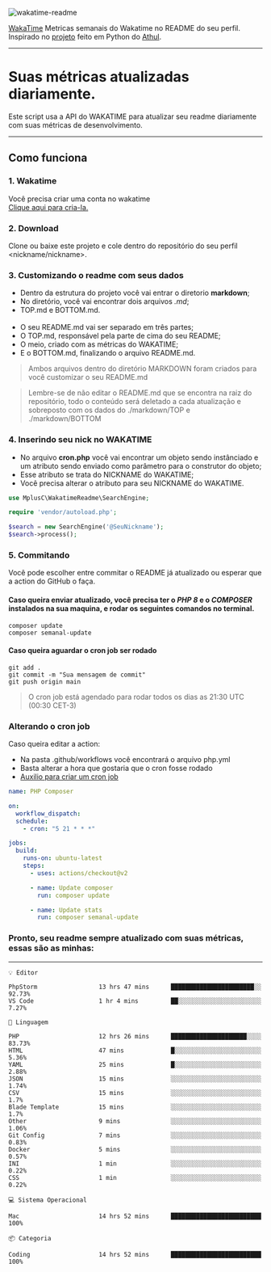 ![wakatime-readme](https://socialify.git.ci/bymatheus/wakatime-readme/image?description=1&descriptionEditable=M%C3%A9tricas%20semanais%20do%20Wakatime%20no%20seu%20README%20de%20perfil.&font=KoHo&forks=1&language=1&owner=1&pattern=Signal&stargazers=1&theme=Dark)

[WakaTime](https://wakatime.com) Metricas semanais do Wakatime no README do seu perfil. <br>
Inspirado no [projeto](https://github.com/athul/waka-readme) feito em Python do [Athul](https://github.com/athul).
___

# Suas métricas atualizadas diariamente.
Este script usa a API do WAKATIME para atualizar seu readme diariamente com suas métricas de desenvolvimento.

___

## Como funciona

### 1. Wakatime
Você precisa criar uma conta no wakatime <br>
[Clique aqui para cria-la.](https://wakatime.com) 

### 2. Download
Clone ou baixe este projeto e cole dentro do repositório do seu perfil <nickname/nickname>.

### 3. Customizando o readme com seus dados
- Dentro da estrutura do projeto você vai entrar o diretorio **markdown**;  
- No diretório, você vai encontrar dois arquivos *.md*;
- TOP.md e BOTTOM.md.
<br><br>
- O seu README.md vai ser separado em três partes; 
- O TOP.md, responsável pela parte de cima do seu README;
- O meio, criado com as métricas do WAKATIME;
- E o BOTTOM.md, finalizando o arquivo README.md.<br>

> Ambos arquivos dentro do diretório MARKDOWN foram criados para você customizar o seu README.md

> Lembre-se de não editar o README.md que se encontra na raiz do repositório, todo o conteúdo será deletado a cada atualização e sobreposto com os dados do ./markdown/TOP e ./markdown/BOTTOM

### 4. Inserindo seu nick no WAKATIME
- No arquivo **cron.php** você vai encontrar um objeto sendo instânciado e um atributo sendo enviado como parâmetro para o construtor do objeto;
- Esse atributo se trata do NICKNAME do WAKATIME;
- Você precisa alterar o atributo para seu NICKNAME do WAKATIME.

```php
use MplusC\WakatimeReadme\SearchEngine;

require 'vendor/autoload.php';

$search = new SearchEngine('@SeuNickname');
$search->process();
```

### 5. Commitando
Você pode escolher entre commitar o README já atualizado ou esperar que a action do GitHub o faça. <br>

#### Caso queira enviar atualizado, você precisa ter o *PHP 8* e o *COMPOSER* instalados na sua maquina, e rodar os seguintes comandos no terminal.
```composer
composer update
composer semanal-update 
```

#### Caso queira aguardar o cron job ser rodado 
```git 
git add .
git commit -m "Sua mensagem de commit"
git push origin main
```

>O cron job está agendado para rodar todos os dias as 21:30 UTC (00:30 CET-3) 

### Alterando o cron job
Caso queira editar a action:

- Na pasta .github/workflows você encontrará o arquivo php.yml
- Basta alterar a hora que gostaria que o cron fosse rodado
- [Auxilio para criar um cron job](https://crontab.guru)

```yml
name: PHP Composer

on:
  workflow_dispatch:
  schedule:
    - cron: "5 21 * * *"

jobs:
  build:
    runs-on: ubuntu-latest
    steps:
      - uses: actions/checkout@v2

      - name: Update composer
        run: composer update

      - name: Update stats
        run: composer semanal-update
```

### Pronto, seu readme sempre atualizado com suas métricas, essas são as minhas:

___
```text
💡 Editor

PhpStorm                 13 hrs 47 mins      ███████████████████████░░     92.73%
VS Code                  1 hr 4 mins         ██░░░░░░░░░░░░░░░░░░░░░░░      7.27%
```
```text
💬 Linguagem

PHP                      12 hrs 26 mins      █████████████████████░░░░     83.73%
HTML                     47 mins             █░░░░░░░░░░░░░░░░░░░░░░░░      5.36%
YAML                     25 mins             █░░░░░░░░░░░░░░░░░░░░░░░░      2.88%
JSON                     15 mins             ░░░░░░░░░░░░░░░░░░░░░░░░░      1.74%
CSV                      15 mins             ░░░░░░░░░░░░░░░░░░░░░░░░░       1.7%
Blade Template           15 mins             ░░░░░░░░░░░░░░░░░░░░░░░░░       1.7%
Other                    9 mins              ░░░░░░░░░░░░░░░░░░░░░░░░░      1.06%
Git Config               7 mins              ░░░░░░░░░░░░░░░░░░░░░░░░░      0.83%
Docker                   5 mins              ░░░░░░░░░░░░░░░░░░░░░░░░░      0.57%
INI                      1 min               ░░░░░░░░░░░░░░░░░░░░░░░░░      0.22%
CSS                      1 min               ░░░░░░░░░░░░░░░░░░░░░░░░░      0.22%
```
```text
💻 Sistema Operacional

Mac                      14 hrs 52 mins      █████████████████████████       100%
```
```text
📦 Categoria

Coding                   14 hrs 52 mins      █████████████████████████       100%
```
